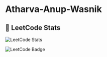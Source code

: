 # Atharva-Anup-Wasnik


## 🚀 LeetCode Stats

![LeetCode Stats](https://leetcard.jacoblin.cool/AtharVaWasnik?theme=dark&font=Baloo&ext=contest)

![LeetCode Badge](https://img.shields.io/badge/dynamic/json?style=for-the-badge&logo=leetcode&label=Problems%20Solved&query=solvedTotal&url=https://leetcode-stats-api.herokuapp.com/AtharVaWasnik)
